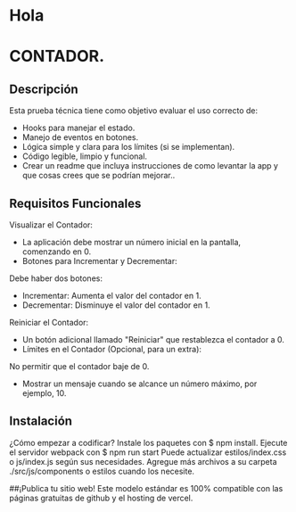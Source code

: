 # Hola

# CONTADOR.

## Descripción
Esta prueba técnica tiene como objetivo evaluar el uso correcto de: 
* Hooks para manejar el estado.
* Manejo de eventos en botones.
* Lógica simple y clara para los límites (si se implementan).
* Código legible, limpio y funcional.
* Crear un readme que incluya instrucciones de como levantar la app y que cosas  crees que se podrían mejorar..

## Requisitos Funcionales
Visualizar el Contador:

* La aplicación debe mostrar un número inicial en la pantalla, comenzando en 0.
* Botones para Incrementar y Decrementar:

Debe haber dos botones:
* Incrementar: Aumenta el valor del contador en 1.
* Decrementar: Disminuye el valor del contador en 1.

Reiniciar el Contador:
* Un botón adicional llamado "Reiniciar" que restablezca el contador a 0.
* Límites en el Contador (Opcional, para un extra):

No permitir que el contador baje de 0.
* Mostrar un mensaje cuando se alcance un número máximo, por ejemplo, 10.

## Instalación
¿Cómo empezar a codificar?
Instale los paquetes con $ npm install.
Ejecute el servidor webpack con $ npm run start
Puede actualizar estilos/index.css o js/index.js según sus necesidades. Agregue más archivos a su carpeta ./src/js/components o estilos cuando los necesite.

##¡Publica tu sitio web!
Este modelo estándar es 100% compatible con las páginas gratuitas de github y el hosting de vercel.
  
